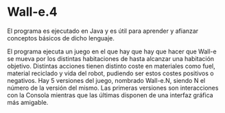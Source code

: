 # Wall-e.4

El programa es ejecutado en Java y es útil para aprender y afianzar conceptos básicos de dicho lenguaje.

El programa ejecuta un juego en el que hay que hay que hacer que Wall-e se mueva por los distintas habitaciones de
hasta alcanzar una habitación objetivo. Distintas acciones tienen distinto coste en materiales como fuel, 
material reciclado y vida del robot, pudiendo ser estos costes positivos o negativos. Hay 5 versiones del juego, 
nombrado Wall-e.N, siendo N el número de la versión del mismo. Las primeras versiones son interacciones con la
Consola mientras que las últimas disponen de una interfaz gráfica más amigable. 
